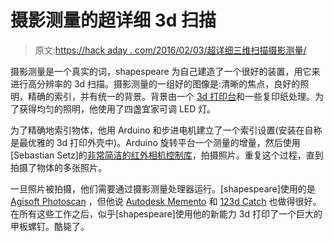 # 摄影测量的超详细 3d 扫描

> 原文:[https://hack aday . com/2016/02/03/超详细三维扫描摄影测量/](https://hackaday.com/2016/02/03/super-detailed-3d-scans-with-photogrammetry/)

摄影测量是一个真实的词，shapespeare 为自己建造了一个很好的装置，用它来进行高分辨率的 3d 扫描。摄影测量的一组好的图像是:清晰的焦点，良好的照明，精确的索引，并有统一的背景。背景由一个 [3d 打印台](https://www.thingiverse.com/thing:548006)和一些复印纸处理。为了获得均匀的照明，他使用了四盏宜家可调 LED 灯。

为了精确地索引物体，他用 Arduino 和步进电机建立了一个索引设置(安装在自称是最优雅的 3d 打印外壳中)。Arduino 旋转平台一个测量的增量，然后使用[Sebastian Setz]的[非常简洁的红外相机控制库](http://sebastian.setz.name/arduino/my-libraries/multi-camera-ir-control/)，拍摄照片。重复这个过程，直到拍摄了物体的多张照片。

一旦照片被拍摄，他们需要通过摄影测量处理器运行。[shapespeare]使用的是 [Agisoft Photoscan](http://hackaday.com/2014/03/07/an-affordable-full-body-studio-grade-3d-scanner/) ，但他说 [Autodesk Memento](https://memento.autodesk.com/about) 和 [123d Catch](http://hackaday.com/2014/07/08/break-your-frames-print-some-new-ones/) 也做得很好。在所有这些工作之后，似乎[shapespeare]使用他的新能力 3d 打印了一个巨大的甲板螺钉。酷毙了。